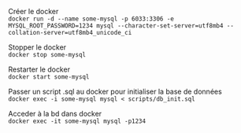 Créer le docker \
`docker run -d --name some-mysql -p 6033:3306 -e MYSQL_ROOT_PASSWORD=1234 mysql --character-set-server=utf8mb4 --collation-server=utf8mb4_unicode_ci`

Stopper le docker \
`docker stop some-mysql`

Restarter le docker \
`docker start some-mysql`

Passer un script .sql au docker pour initialiser la base de données\
`docker exec -i some-mysql mysql < scripts/db_init.sql  `

Acceder à la bd dans docker \
`docker exec -it some-mysql mysql -p1234`